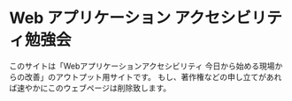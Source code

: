 # Web アプリケーション アクセシビリティ勉強会

このサイトは「Webアプリケーションアクセシビリティ 今日から始める現場からの改善」のアウトプット用サイトです。
もし、著作権などの申し立てがあれば速やかにこのウェブページは削除致します。
